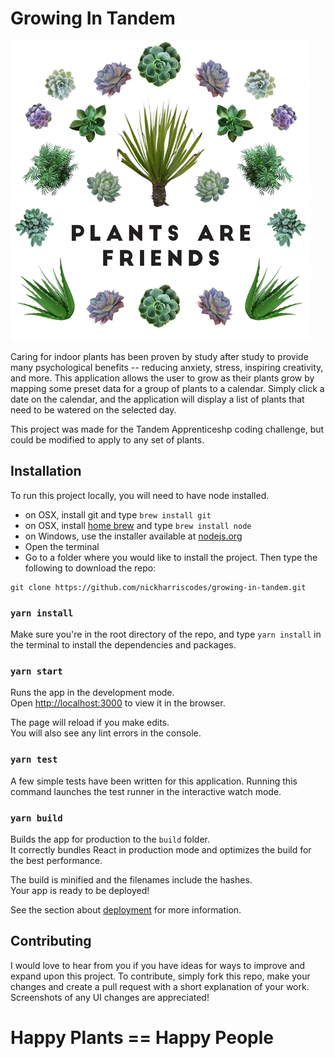 # Growing In Tandem

![Happy Plants](dancingplants.gif)

Caring for indoor plants has been proven by study after study to provide many psychological benefits -- reducing anxiety, stress, inspiring creativity, and more. This application allows the user to grow as their plants grow by mapping some preset data for a group of plants to a calendar. Simply click a date on the calendar, and the application will display a list of plants that need to be watered on the selected day. 

This project was made for the Tandem Apprenticeshp coding challenge, but could be modified to apply to any set of plants. 

## Installation

To run this project locally, you will need to have node installed. 
- on OSX, install git and type `brew install git`
- on OSX, install [home brew](http://brew.sh/) and type `brew install node`
- on Windows, use the installer available at [nodejs.org](http://nodejs.org/)
- Open the terminal
- Go to a folder where you would like to install the project. Then type the following to download the repo:

```
git clone https://github.com/nickharriscodes/growing-in-tandem.git
```

### `yarn install`

Make sure you're in the root directory of the repo, and type `yarn install` in the terminal to install the dependencies and packages. 

### `yarn start`

Runs the app in the development mode.<br />
Open [http://localhost:3000](http://localhost:3000) to view it in the browser.

The page will reload if you make edits.<br />
You will also see any lint errors in the console.

### `yarn test`

A few simple tests have been written for this application. 
Running this command launches the test runner in the interactive watch mode.<br />

### `yarn build`

Builds the app for production to the `build` folder.<br />
It correctly bundles React in production mode and optimizes the build for the best performance.

The build is minified and the filenames include the hashes.<br />
Your app is ready to be deployed!

See the section about [deployment](https://facebook.github.io/create-react-app/docs/deployment) for more information.

## Contributing 
I would love to hear from you if you have ideas for ways to improve and expand upon this project. To contribute, simply fork this repo, make your changes and create a pull request with a short explanation of your work. Screenshots of any UI changes are appreciated! 

# Happy Plants == Happy People

